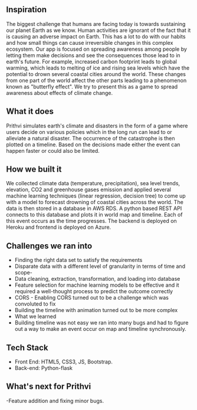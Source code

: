 ## Inspiration
The biggest challenge that humans are facing today is towards sustaining our planet Earth as we know. Human activities are ignorant of the fact that it is causing an adverse impact on Earth. This has a lot to do with our habits and how small things can cause irreversible changes in this complex ecosystem. Our app is focused on spreading awareness among people by letting them make decisions and see the consequences those lead to in earth's future. For example, increased carbon footprint leads to global warming, which leads to melting of ice and rising sea levels which have the potential to drown several coastal cities around the world. These changes from one part of the world affect the other parts leading to a phenomenon known as "butterfly effect". We try to present this as a game to spread awareness about effects of climate change.

## What it does
Prithvi simulates earth's climate and disasters in the form of a game where users decide on various policies which in the long run can lead to or alleviate a natural disaster. The occurrence of the catastrophe is then plotted on a timeline. Based on the decisions made either the event can happen faster or could also be limited.

## How we built it
We collected climate data (temperature, precipitation), sea level trends, elevation, CO2 and greenhouse gases emission and applied several machine learning techniques (linear regression, decision tree) to come up with a model to forecast drowning of coastal cities across the world. The data is then stored in a database in AWS RDS. A python based REST API connects to this database and plots it in world map and timeline. Each of this event occurs as the time progresses. The backend is deployed on Heroku and frontend is deployed on Azure.

## Challenges we ran into
- Finding the right data set to satisfy the requirements
- Disparate data with a different level of granularity in terms of time and scope- 
- Data cleaning, extraction, transformation, and loading into database
- Feature selection for machine learning models to be effective and it required a well-thought process to predict the outcome correctly
- CORS - Enabling CORS turned out to be a challenge which was convoluted to fix
- Building the timeline with animation turned out to be more complex
- What we learned
- Building timeline was not easy we ran into many bugs and had to figure out a way to make an event occur on map and timeline synchronously.

## Tech Stack
- Front End: HTML5, CSS3, JS, Bootstrap.
- Back-end: Python-flask

## What's next for Prithvi
-Feature addition and fixing minor bugs.
